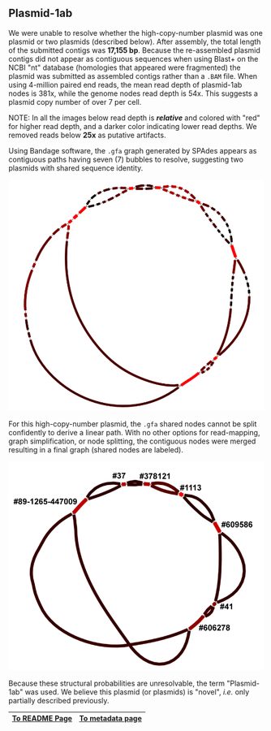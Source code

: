 ---
---

## Plasmid-1ab

We were unable to resolve whether the high-copy-number plasmid was one plasmid or two plasmids (described below). After assembly, the total length of the submitted contigs was **17,155 bp**. Because the re-assembled plasmid contigs did not appear as contiguous 
sequences when using Blast+ on the NCBI "nt" database (homologies that 
appeared were fragmented) the plasmid was submitted as assembled contigs rather than a
`.BAM` file. When using 4-million paired end reads, the mean read depth of plasmid-1ab nodes is 381x, while the genome nodes read depth is 54x. This suggests a plasmid copy number of over 7 per cell.

NOTE: In all the images below read depth is ***relative*** and colored with "red" for higher read depth, and a darker color indicating lower read depths. We removed reads below **25x** as putative artifacts.

Using Bandage software, the `.gfa` graph generated by SPAdes appears as contiguous paths having seven (7) bubbles to resolve, suggesting two plasmids with shared sequence identity. 

![between bubbles](/fig/Plasmid1ab-after-depth-25-trimming-best-layout-depth250-700.png) 

For this high-copy-number plasmid, the `.gfa` shared 
nodes cannot be split confidently to derive a linear path. With no other options for 
read-mapping, graph simplification, or node splitting, the contiguous nodes were merged 
resulting in a final graph (shared nodes are labeled).

![our analyses](/fig/Plasmid1ab-simplified_graphs.png) 

Because these structural 
probabilities are unresolvable, the term "Plasmid-1ab" was used. 
We believe this plasmid (or plasmids) 
is "novel", *i.e.* only partially described previously.

| [To README Page](/README.md) | [To metadata page](/metadata.md) |
| --- | --- |



